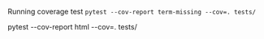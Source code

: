 Running coverage test ```pytest --cov-report term-missing --cov=. tests/```

pytest --cov-report html  --cov=. tests/